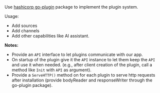Use [hashicorp go-plugin](https://github.com/hashicorp/go-plugin) package to implement the plugin system.

Usage:

- Add sources
- Add channels
- Add other capabilities like AI assistant.

__Notes:__
- Provide an `API` interface to let plugins communicate with our app.
- On startup of the plugin give it the `API` instance to let them keep the `API` and use it when needed. (e.g., after client creation of the plugin, call a method like `Init` with `API` as argument).
- Provide a `ServeHTTP()` method on for each plugin to serve http requests after installation (provide bodyReader and responseWriter through the go-plugin package).

